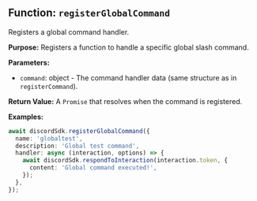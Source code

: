 ## Function: `registerGlobalCommand`

Registers a global command handler.

**Purpose:**
Registers a function to handle a specific global slash command.

**Parameters:**

- `command`: object<DiscordCommandHandlerSchema> - The command handler data (same structure as in `registerCommand`).

**Return Value:**
A `Promise` that resolves when the command is registered.

**Examples:**

```typescript
await discordSdk.registerGlobalCommand({
  name: 'globaltest',
  description: 'Global test command',
  handler: async (interaction, options) => {
    await discordSdk.respondToInteraction(interaction.token, {
      content: 'Global command executed!',
    });
  },
});
```
